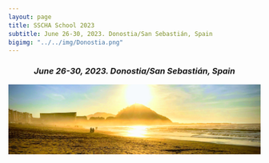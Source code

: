 ```yaml
---
layout: page
title: SSCHA School 2023
subtitle: June 26-30, 2023. Donostia/San Sebastián, Spain
bigimg: "../../img/Donostia.png"
---
```


### <center>*June 26-30, 2023. Donostia/San Sebastián, Spain*</center> 

![Donostia](../../img/Donostia.jpg)


